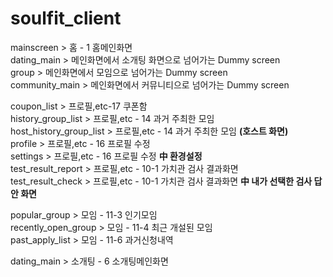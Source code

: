 # soulfit_client

mainscreen > 홈 - 1 홈메인화면
<br />
dating_main > 메인화면에서 소개팅 화면으로 넘어가는 Dummy screen
<br />
group > 메인화면에서 모임으로 넘어가는 Dummy screen
<br />
community_main > 메인화면에서 커뮤니티으로 넘어가는 Dummy screen

coupon_list > 프로필,etc-17 쿠폰함
<br />
history_group_list > 프로필,etc - 14 과거 주최한 모임
<br />
host_history_group_list > 프로필,etc - 14 과거 주최한 모임 **(호스트 화면)**
<br />
profile > 프로필,etc - 16 프로필 수정
<br />
settings > 프로필,etc - 16 프로필 수정 **中 환경설정**
<br />
test_result_report > 프로필,etc - 10-1 가치관 검사 결과화면
<br />
test_result_check > 프로필,etc - 10-1 가치관 검사 결과화면 **中 내가 선택한 검사 답안 화면**
<br />

popular_group > 모임 - 11-3 인기모임
<br/>
recently_open_group > 모임 - 11-4 최근 개설된 모임
<br/>
past_apply_list > 모임 - 11-6 과거신청내역
<br/>


dating_main > 소개팅 - 6 소개팅메인화면